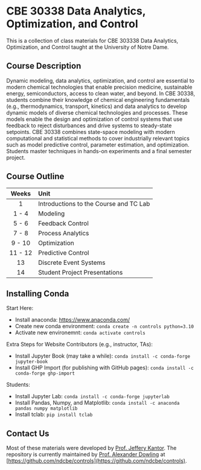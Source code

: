 # CBE 30338 Data Analytics, Optimization, and Control

This is a collection of class materials for CBE 303338 Data Analytics, Optimization, and Control taught at the University of Notre Dame. 

## Course Description

Dynamic modeling, data analytics, optimization, and control are essential to modern chemical technologies that enable precision medicine, sustainable energy, semiconductors, access to clean water, and beyond. In CBE 30338, students combine their knowledge of chemical engineering fundamentals (e.g., thermodynamics, transport, kinetics) and data analytics to develop dynamic models of diverse chemical technologies and processes. These models enable the design and optimization of control systems that use feedback to reject disturbances and drive systems to steady-state setpoints. CBE 30338 combines state-space modeling with modern computational and statistical methods to cover industrially relevant topics such as model predictive control, parameter estimation, and optimization. Students master techniques in hands-on experiments and a final semester project.

## Course Outline

| Weeks | Unit |
| :--: | :-- |
| 1 | Introductions to the Course and TC Lab |
| 1 - 4 | Modeling |
| 5 - 6 | Feedback Control |
| 7 - 8 | Process Analytics |
| 9 - 10 | Optimization |
| 11 - 12 | Predictive Control |
| 13 | Discrete Event Systems |
| 14 | Student Project Presentations |

## Installing Conda

Start Here:
* Install anaconda: https://www.anaconda.com/
* Create new conda environment: `conda create -n controls python=3.10`
* Activate new environemnt: `conda activate controls`

Extra Steps for Website Contributors (e.g., instructor, TAs):
* Install Jupyter Book (may take a while): `conda install -c conda-forge jupyter-book`
* Install GHP Import (for publishing with GitHub pages): `conda install -c conda-forge ghp-import`

Students:
* Install Jupyter Lab: `conda install -c conda-forge jupyterlab`
* Install Pandas, Numpy, and Matplotlib: `conda install -c anaconda pandas numpy matplotlib`
* Install tclab: `pip install tclab`



## Contact Us

Most of these materials were developed by [Prof. Jeffery Kantor](https://news.nd.edu/news/in-memoriam-jeffrey-kantor-former-vice-president-associate-provost-and-dean/). The repository is currently maintained by [Prof. Alexander Dowling](https://dowlinglab.nd.edu/) at [https://github.com/ndcbe/controls](https://github.com/ndcbe/controls).
